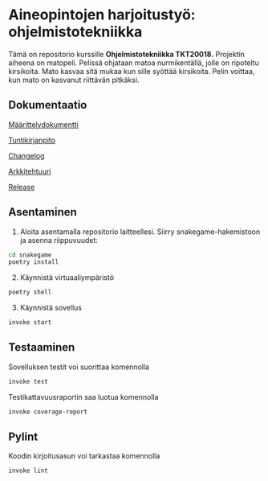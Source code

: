 # Aineopintojen harjoitustyö: ohjelmistotekniikka

Tämä on repositorio kurssille **Ohjelmistotekniikka TKT20018.** Projektin aiheena on matopeli. Pelissä ohjataan matoa nurmikentällä, jolle on ripoteltu kirsikoita.
Mato kasvaa sitä mukaa kun sille syöttää kirsikoita. Pelin voittaa, kun mato on kasvanut riittävän pitkäksi.

## Dokumentaatio

[Määrittelydokumentti](https://github.com/valttteri/ot-harjoitustyo/blob/main/dokumentaatio/maarittelydokumentti.md)

[Tuntikirjanpito](https://github.com/valttteri/ot-harjoitustyo/blob/main/dokumentaatio/tuntikirjanpito.md)

[Changelog](https://github.com/valttteri/ot-harjoitustyo/blob/main/dokumentaatio/changelog.md)

[Arkkitehtuuri](https://github.com/valttteri/ot-harjoitustyo/blob/main/dokumentaatio/arkkitehtuuri.md)

[Release](https://github.com/valttteri/ot-harjoitustyo/releases/tag/v1.0.0)

## Asentaminen

1. Aloita asentamalla repositorio laitteellesi. Siirry snakegame-hakemistoon ja asenna riippuvuudet:
```bash
cd snakegame
poetry install
```

2. Käynnistä virtuaaliympäristö
```bash
poetry shell
```

3. Käynnistä sovellus
```bash
invoke start
```

## Testaaminen

Sovelluksen testit voi suorittaa komennolla
```bash
invoke test
```

Testikattavuusraportin saa luotua komennolla
```bash
invoke coverage-report
```

## Pylint
Koodin kirjoitusasun voi tarkastaa komennolla
```bash
invoke lint
```



